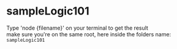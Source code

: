 # sampleLogic101

Type 'node {filename}' on your terminal to get the result <br/>
make sure you're on the same root, here inside the folders name: `sampleLogic101`